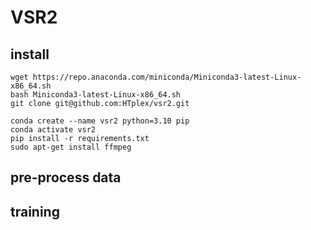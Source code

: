 # VSR2

## install

```
wget https://repo.anaconda.com/miniconda/Miniconda3-latest-Linux-x86_64.sh
bash Miniconda3-latest-Linux-x86_64.sh
git clone git@github.com:HTplex/vsr2.git

conda create --name vsr2 python=3.10 pip
conda activate vsr2
pip install -r requirements.txt
sudo apt-get install ffmpeg
```

## pre-process data

## training
